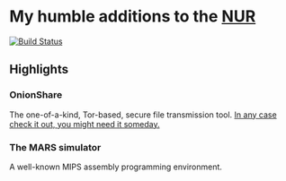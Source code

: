 # My humble additions to the [NUR](https://github.com/nix-community/NUR)

[![Build Status](https://travis-ci.org/lourkeur/nur-expressions.svg?branch=master)](https://travis-ci.org/lourkeur/nur-expressions)

## Highlights

### OnionShare
The one-of-a-kind, Tor-based, secure file transmission tool.
[In any case check it out, you might need it someday.](https://onionshare.org/)

### The MARS simulator
A well-known MIPS assembly programming environment.
